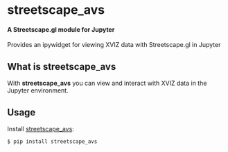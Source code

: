 # streetscape_avs

#### A Streetscape.gl module for Jupyter

Provides an ipywidget for viewing XVIZ data with Streetscape.gl in Jupyter

## What is streetscape_avs

With **streetscape_avs** you can view and interact with XVIZ data in the Jupyter
environment.

## Usage

Install [streetscape_avs](https://github.com/uber/streetscape.gl):

    $ pip install streetscape_avs
